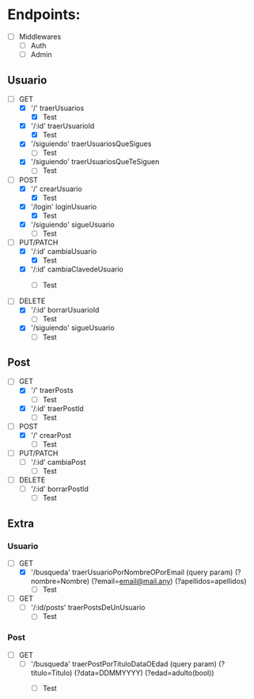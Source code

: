 # Endpoints:


- [ ] Middlewares
  - [ ] Auth
  - [ ] Admin

## Usuario
- [ ] GET
  - [x] '/' traerUsuarios
    - [x] Test

  - [x] '/:id' traerUsuarioId
    - [x] Test

  - [x] '/siguiendo' traerUsuariosQueSigues
    - [ ] Test

  - [x] '/siguiendo' traerUsuariosQueTeSiguen
    - [ ] Test

- [ ] POST
  - [x] '/' crearUsuario
    - [x] Test
 
  - [x] '/login' loginUsuario
    - [x] Test

  - [x] '/siguiendo' sigueUsuario
    - [ ] Test

- [ ] PUT/PATCH
  - [x] '/:id' cambiaUsuario
    - [x] Test
  
  - [x] '/:id' cambiaClavedeUsuario
    - [ ] Test
  

- [ ] DELETE
  - [x] '/:id' borrarUsuarioId
    - [ ] Test

  - [x] '/siguiendo' sigueUsuario
    - [ ] Test
  
## Post
- [ ] GET
  - [x] '/' traerPosts
    - [ ] Test
  
  - [x] '/:id' traerPostId
    - [ ] Test

- [ ] POST
  - [x] '/' crearPost
    - [ ] Test

- [ ] PUT/PATCH
  - [ ] '/:id' cambiaPost
    - [ ] Test

- [ ] DELETE
  - [ ] '/:id' borrarPostId
    - [ ] Test

## Extra
### Usuario

- [ ] GET
  - [x] '/busqueda' traerUsuarioPorNombreOPorEmail (query param) (?nombre=Nombre) (?email=email@mail.any) (?apellidos=apellidos)
    - [ ] Test

- [ ] GET
  - [ ] '/:id/posts' traerPostsDeUnUsuario
    - [ ] Test

### Post

- [ ] GET
  - [ ] '/busqueda' traerPostPorTituloDataOEdad (query param) (?titulo=Titulo) (?data=DDMMYYYY) (?edad=adulto(bool))
    - [ ] Test

